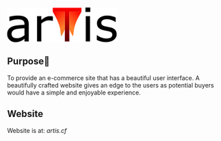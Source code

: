 ![Artis Logo](img/artisLogo.png)

## Purpose🤔

  To provide an e-commerce site that has a beautiful user interface.
  A beautifully crafted website gives an edge to the users as potential buyers
  would have a simple and enjoyable experience.

## Website 
  Website is at: *artis.cf*
